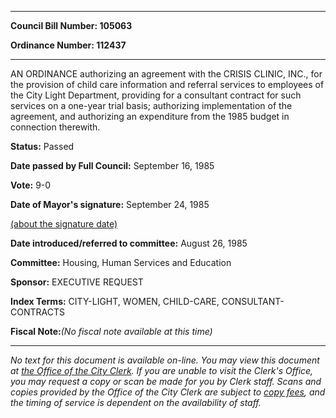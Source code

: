 

********

**Council Bill Number: 105063**
   
**Ordinance Number: 112437**
********

 AN ORDINANCE authorizing an agreement with the CRISIS CLINIC, INC., for the provision of child care information and referral services to employees of the City Light Department, providing for a consultant contract for such services on a one-year trial basis; authorizing implementation of the agreement, and authorizing an expenditure from the 1985 budget in connection therewith.

**Status:** Passed
   
**Date passed by Full Council:** September 16, 1985
   
**Vote:** 9-0
   
**Date of Mayor's signature:** September 24, 1985
   
[(about the signature date)](/~public/approvaldate.htm)
   
   
   
**Date introduced/referred to committee:** August 26, 1985
   
**Committee:** Housing, Human Services and Education
   
**Sponsor:** EXECUTIVE REQUEST
   
   
**Index Terms:** CITY-LIGHT, WOMEN, CHILD-CARE, CONSULTANT-CONTRACTS

**Fiscal Note:**_(No fiscal note available at this time)_
********

_No text for this document is available on-line. You may view this document at [the Office of the City Clerk](http://www.seattle.gov/leg/clerk/contactUs.htm). If you are unable to visit the Clerk's Office, you may request a copy or scan be made for you by Clerk staff. Scans and copies provided by the Office of the City Clerk are subject to [copy fees](http://clerk.seattle.gov/~public/clerkfees.htm), and the timing of service is dependent on the availability of staff._

